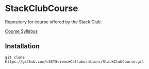 # StackClubCourse
Repository for course offered by the Stack Club.

[Course Syllabus](https://docs.google.com/document/d/161mIQOMOnDbKF7dig2rkmXBKRQbqrnwf0xiMBztOR4g)

## Installation

```
git clone https://github.com/LSSTScienceCollaborations/StackClubCourse.git
```
